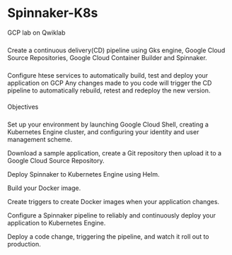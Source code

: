 # Spinnaker-K8s
GCP lab on Qwiklab

##### 
Create a continuous delivery(CD) pipeline using Gks engine, Google Cloud Source Repositories, Google Cloud Container Builder and Spinnaker.
###
Configure htese services to automatically build, test and deploy your application on GCP
Any changes made to you code will trigger the CD pipeline to automatically rebuild, retest and redeploy the new version.

####
Objectives 
###
Set up your environment by launching Google Cloud Shell, creating a Kubernetes Engine cluster, and configuring your identity and user management scheme.

Download a sample application, create a Git repository then upload it to a Google Cloud Source Repository.

Deploy Spinnaker to Kubernetes Engine using Helm.

Build your Docker image.

Create triggers to create Docker images when your application changes.

Configure a Spinnaker pipeline to reliably and continuously deploy your application to Kubernetes Engine.

Deploy a code change, triggering the pipeline, and watch it roll out to production.

